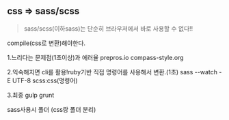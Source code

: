 ## css => sass/scss

> sass/scss(이하sass)는 단순히 브라우저에서 바로 사용할 수 없다!!

compile(css로 변환)해야한다.

1.느리다는 문제점(1초이상)과 에러율
   prepros.io
   compass-style.org

2.익숙해지면 cli를 활용!ruby기반
  직접 명령어를 사용해서 변환.(1초)
  sass --watch -E UTF-8 scss:css(명령어)

3.최종
   gulp
   grunt

sass사용시 폴더 (css랑 폴더 분리)


